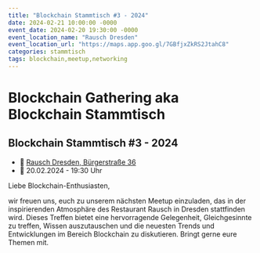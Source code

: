 ```yaml
---
title: "Blockchain Stammtisch #3 - 2024"
date: 2024-02-21 10:00:00 -0000
event_date: 2024-02-20 19:30:00 -0000
event_location_name: "Rausch Dresden"
event_location_url: "https://maps.app.goo.gl/7GBfjxZkRS2JtahC8"
categories: stammtisch
tags: blockchain,meetup,networking
---
```


# Blockchain Gathering aka Blockchain Stammtisch

## Blockchain Stammtisch #3 - 2024

- 📍 [Rausch Dresden, Bürgerstraße 36](https://maps.app.goo.gl/7GBfjxZkRS2JtahC8)
- 📅 20.02.2024 - 19:30 Uhr

Liebe Blockchain-Enthusiasten,

wir freuen uns, euch zu unserem nächsten Meetup einzuladen, das in der inspirierenden Atmosphäre des Restaurant Rausch in Dresden stattfinden wird. Dieses Treffen bietet eine hervorragende Gelegenheit, Gleichgesinnte zu treffen, Wissen auszutauschen und die neuesten Trends und Entwicklungen im Bereich Blockchain zu diskutieren. Bringt gerne eure Themen mit.
